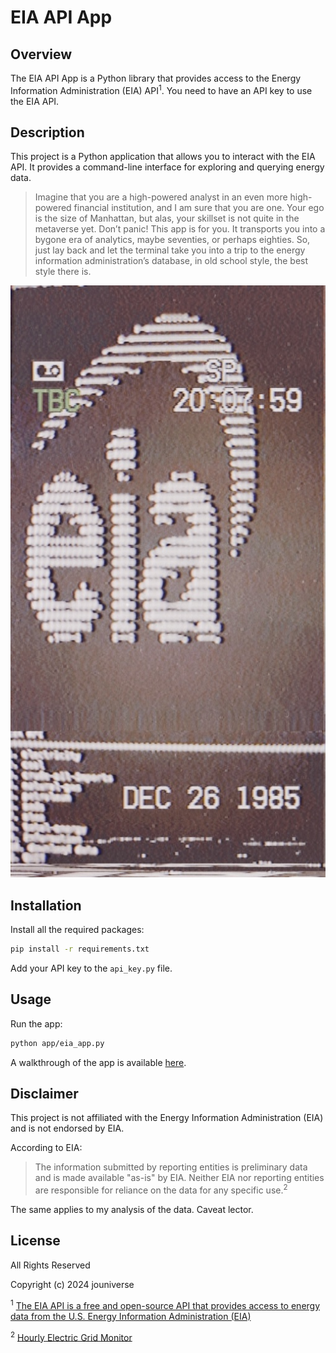 # EIA API App

## Overview

The EIA API App is a Python library that provides access to the Energy Information Administration (EIA) API<sup>1</sup>. You need to have an API key to use the EIA API.

## Description

This project is a Python application that allows you to interact with the EIA API. It provides a command-line interface for exploring and querying energy data.

> Imagine that you are a high-powered analyst in an even more high-powered financial institution, and I am sure that you are one. Your ego is the size of Manhattan, but alas, your skillset is not quite in the metaverse yet. Don’t panic! This app is for you. It transports you into a bygone era of analytics, maybe seventies, or perhaps eighties. So, just lay back and let the terminal take you into a trip to the energy information administration’s database, in old school style, the best style there is.

![EIA API MENU](./app/imgs/menu.jpg)

## Installation

Install all the required packages:

```bash
pip install -r requirements.txt
```

Add your API key to the `api_key.py` file.

## Usage

Run the app:

```bash
python app/eia_app.py
```

A walkthrough of the app is available [here](https://youtu.be/LLWuH_CcbYE).

## Disclaimer

This project is not affiliated with the Energy Information Administration (EIA) and is not endorsed by EIA.

According to EIA:

> The information submitted by reporting entities is preliminary data and is made available "as-is" by EIA. Neither EIA nor reporting entities are responsible for reliance on the data for any specific use.<sup>2</sup>

The same applies to my analysis of the data. Caveat lector.

## License

All Rights Reserved

Copyright (c) 2024 jouniverse

<sup>1</sup> [The EIA API is a free and open-source API that provides access to energy data from the U.S. Energy Information Administration (EIA)](https://www.eia.gov/opendata/index.php)

<sup>2</sup> [Hourly Electric Grid Monitor](https://www.eia.gov/electricity/gridmonitor/dashboard/electric_overview/US48/US48)
